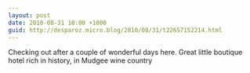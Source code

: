 ```yaml
---
layout: post
date: 2010-08-31 10:00 +1000
guid: http://desparoz.micro.blog/2010/08/31/t22657152214.html
---
```

Checking out after a couple of wonderful days here. Great little boutique hotel rich in history, in Mudgee wine country
